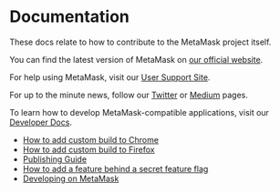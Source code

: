 # Documentation

These docs relate to how to contribute to the MetaMask project itself.

You can find the latest version of MetaMask on [our official website](https://metamask.io/).

For help using MetaMask, visit our [User Support Site](https://support.metamask.io/).

For up to the minute news, follow our [Twitter](https://twitter.com/metamask_io) or [Medium](https://medium.com/metamask) pages.

To learn how to develop MetaMask-compatible applications, visit our [Developer Docs](https://docs.metamask.io/).

- [How to add custom build to Chrome](./add-to-chrome.md)
- [How to add custom build to Firefox](./add-to-firefox.md)
- [Publishing Guide](./publishing.md)
- [How to add a feature behind a secret feature flag](./secret-preferences.md)
- [Developing on MetaMask](../development/README.md)
